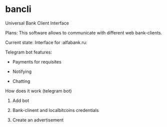 # bancli
Universal Bank Client Interface

Plans: This software allows to communicate with different web bank-clients.

Current state: Interface for :alfabank.ru:

Telegram bot features:

- Payments for requisites

- Notifying

- Chatting 

How does it work (telegram bot)

1. Add bot

2. Bank-clinent and localbitcoins credentials

3. Create an advertisement 
